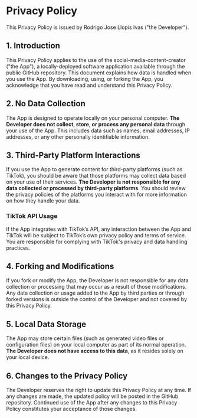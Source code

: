 # Privacy Policy

This Privacy Policy is issued by Rodrigo Jose Llopis Ivas ("the Developer").

## 1. Introduction
This Privacy Policy applies to the use of the social-media-content-creator ("the App"), a locally-deployed software application available through the public GitHub repository. This document explains how data is handled when you use the App. By downloading, using, or forking the App, you acknowledge that you have read and understand this Privacy Policy.

## 2. No Data Collection
The App is designed to operate locally on your personal computer. **The Developer does not collect, store, or process any personal data** through your use of the App. This includes data such as names, email addresses, IP addresses, or any other personally identifiable information.

## 3. Third-Party Platform Interactions
If you use the App to generate content for third-party platforms (such as TikTok), you should be aware that those platforms may collect data based on your use of their services. **The Developer is not responsible for any data collected or processed by third-party platforms**. You should review the privacy policies of the platforms you interact with for more information on how they handle your data.

### TikTok API Usage
If the App integrates with TikTok’s API, any interaction between the App and TikTok will be subject to TikTok’s own privacy policy and terms of service. You are responsible for complying with TikTok's privacy and data handling practices.

## 4. Forking and Modifications
If you fork or modify the App, the Developer is not responsible for any data collection or processing that may occur as a result of those modifications. Any data collection or usage added to the App by third parties or through forked versions is outside the control of the Developer and not covered by this Privacy Policy.

## 5. Local Data Storage
The App may store certain files (such as generated video files or configuration files) on your local computer as part of its normal operation. **The Developer does not have access to this data**, as it resides solely on your local device.

## 6. Changes to the Privacy Policy
The Developer reserves the right to update this Privacy Policy at any time. If any changes are made, the updated policy will be posted in the GitHub repository. Continued use of the App after any changes to this Privacy Policy constitutes your acceptance of those changes.